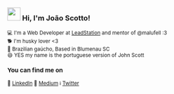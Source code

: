 ### <img src="https://media.giphy.com/media/hvRJCLFzcasrR4ia7z/giphy.gif" width="30px"> Hi, I'm João Scotto! <small> 

💻 I'm a Web Developer at [LeadStation](https://leadstation.com.br/) and mentor of @malufell :3 <br>
:dog2:   I'm husky lover <3 <br>
🏡 Brazilian gaúcho, Based in Blumenau SC <br>
😄 YES my name is the portuguese version of John Scott 

### You can find me on

:construction_worker: [LinkedIn](https://www.linkedin.com/in/joaoscotto/)
:memo: [Medium](https://medium.com/@scotto)
:information_source: [Twitter](https://twitter.com/joaoscotto)
